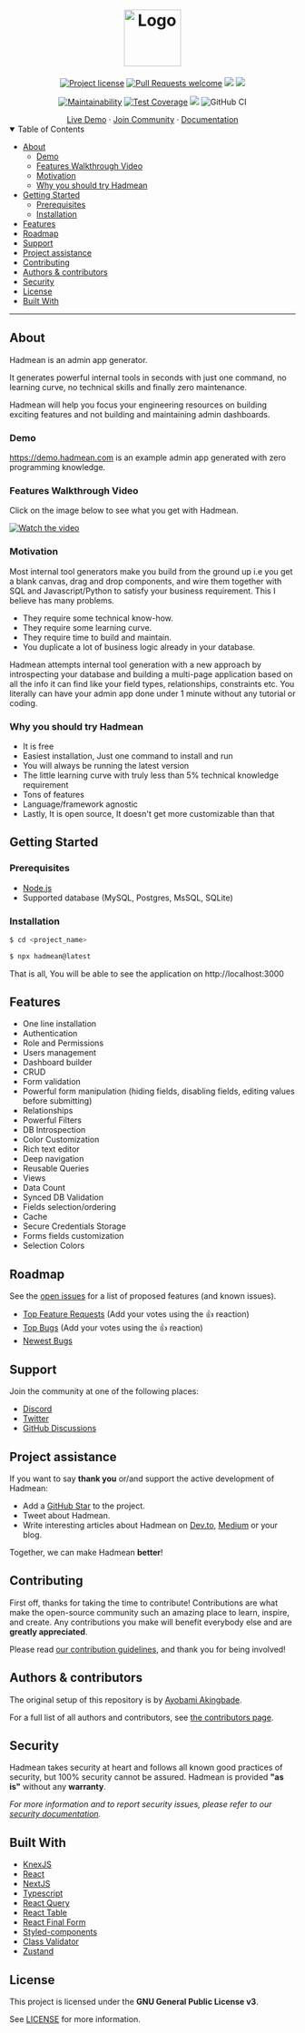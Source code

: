 <h1 align="center">
  <a href="https://github.com/hadmean/hadmean">
    <img src="https://hadmean.com/img/logo.png" alt="Logo" height="100">
  </a>
</h1>

<div align="center">

[![Project license](https://img.shields.io/github/license/hadmean/hadmean.svg)](LICENSE)
[![Pull Requests welcome](https://img.shields.io/badge/PRs-welcome-23bc42.svg)](https://github.com/hadmean/hadmean/issues?q=is%3Aissue+is%3Aopen+label%3A%22help+wanted%22)
<img src="https://img.shields.io/npm/v/hadmean" />
<img src="https://img.shields.io/github/languages/top/hadmean/hadmean" />


[![Maintainability](https://api.codeclimate.com/v1/badges/23516bfbcca7557d80a5/maintainability)](https://codeclimate.com/github/hadmean/hadmean/maintainability)
[![Test Coverage](https://api.codeclimate.com/v1/badges/23516bfbcca7557d80a5/test_coverage)](https://codeclimate.com/github/hadmean/hadmean/test_coverage)
<img src="https://img.shields.io/codeclimate/tech-debt/hadmean/hadmean" />
![GitHub CI](https://github.com/hadmean/hadmean/actions/workflows/release.yml/badge.svg)


</div>

<div align="center">
  <a href="https://demo.hadmean.com" target="_blank">Live Demo</a>
  ·
  <a href="https://discord.gg/aV6DxwXhzN" target="_blank">Join Community</a>
    ·
  <a href="https://hadmean.com" target="_blank">Documentation</a>
</div>


<details open="open">
<summary>Table of Contents</summary>

- [About](#about)
  - [Demo](#demo)
  - [Features Walkthrough Video](#features-walkthrough-video)
  - [Motivation](#motivation)
  - [Why you should try Hadmean](#why-you-should-try-hadmean)
- [Getting Started](#getting-started)
  - [Prerequisites](#prerequisites)
  - [Installation](#installation)
- [Features](#features)
- [Roadmap](#roadmap)
- [Support](#support)
- [Project assistance](#project-assistance)
- [Contributing](#contributing)
- [Authors & contributors](#authors--contributors)
- [Security](#security)
- [License](#license)
- [Built With](#acknowledgements)

</details>

---

## About
Hadmean is an admin app generator. 

It generates powerful internal tools in seconds with just one command, no learning curve, no technical skills and finally zero maintenance.

Hadmean will help you focus your engineering resources on building exciting features and not building and maintaining admin dashboards.

### Demo
https://demo.hadmean.com is an example admin app generated with zero programming knowledge.

### Features Walkthrough Video
Click on the image below to see what you get with Hadmean.

[![Watch the video](https://img.youtube.com/vi/J43YtoSPFRw/mqdefault.jpg)](https://youtu.be/J43YtoSPFRw)


### Motivation
Most internal tool generators make you build from the ground up i.e you get a blank canvas, drag and drop components, and wire them together with SQL and Javascript/Python to satisfy your business requirement. This I believe has many problems.

- They require some technical know-how. 
- They require some learning curve. 
- They require time to build and maintain. 
- You duplicate a lot of business logic already in your database.

Hadmean attempts internal tool generation with a new approach by introspecting your database and building a multi-page application based on all the info it can find like your field types, relationships, constraints etc. You literally can have your admin app done under 1 minute without any tutorial or coding.

### Why you should try Hadmean
- It is free
- Easiest installation, Just one command to install and run
- You will always be running the latest version
- The little learning curve with truly less than 5% technical knowledge requirement
- Tons of features
- Language/framework agnostic
- Lastly, It is open source, It doesn't get more customizable than that

## Getting Started

### Prerequisites
 - [Node.js](https://nodejs.org/en/download/)
 - Supported database (MySQL, Postgres, MsSQL, SQLite)

### Installation

```bash
$ cd <project_name>

$ npx hadmean@latest
```

That is all, You will be able to see the application on http://localhost:3000


## Features
 - One line installation 
 - Authentication
 - Role and Permissions
 - Users management
 - Dashboard builder 
 - CRUD
 - Form validation
 - Powerful form manipulation (hiding fields, disabling fields, editing values before submitting)
 - Relationships
 - Powerful Filters
 - DB Introspection
 - Color Customization
 - Rich text editor
 - Deep navigation
 - Reusable Queries
 - Views
 - Data Count
 - Synced DB Validation
 - Fields selection/ordering
 - Cache
 - Secure Credentials Storage
 - Forms fields customization
 - Selection Colors


## Roadmap

See the [open issues](https://github.com/hadmean/hadmean/issues) for a list of proposed features (and known issues).

- [Top Feature Requests](https://github.com/hadmean/hadmean/issues?q=label%3Aenhancement+is%3Aopen+sort%3Areactions-%2B1-desc) (Add your votes using the 👍 reaction)
- [Top Bugs](https://github.com/hadmean/hadmean/issues?q=is%3Aissue+is%3Aopen+label%3Abug+sort%3Areactions-%2B1-desc) (Add your votes using the 👍 reaction)
- [Newest Bugs](https://github.com/hadmean/hadmean/issues?q=is%3Aopen+is%3Aissue+label%3Abug)

## Support

Join the community at one of the following places:
- [Discord](https://discord.gg/aV6DxwXhzN)
- [Twitter](https://twitter.com/hadmeanHQ)
- [GitHub Discussions](https://github.com/hadmean/hadmean/discussions)


## Project assistance

If you want to say **thank you** or/and support the active development of Hadmean:

- Add a [GitHub Star](https://github.com/hadmean/hadmean) to the project.
- Tweet about Hadmean.
- Write interesting articles about Hadmean on [Dev.to](https://dev.to/), [Medium](https://medium.com/) or your blog.

Together, we can make Hadmean **better**!

## Contributing

First off, thanks for taking the time to contribute! Contributions are what make the open-source community such an amazing place to learn, inspire, and create. Any contributions you make will benefit everybody else and are **greatly appreciated**.


Please read [our contribution guidelines](docs/CONTRIBUTING.md), and thank you for being involved!

## Authors & contributors

The original setup of this repository is by [Ayobami Akingbade](https://github.com/thrownullexception).

For a full list of all authors and contributors, see [the contributors page](https://github.com/hadmean/hadmean/contributors).

## Security

Hadmean takes security at heart and follows all known good practices of security, but 100% security cannot be assured.
Hadmean is provided **"as is"** without any **warranty**.

_For more information and to report security issues, please refer to our [security documentation](docs/SECURITY.md)._

## Built With
- [KnexJS](https://github.com/knex/knex)
- [React](https://github.com/facebook/react)
- [NextJS](https://github.com/vercel/next.js)
- [Typescript](https://github.com/microsoft/TypeScript)
- [React Query](https://github.com/TanStack/query)
- [React Table](https://github.com/TanStack/table)
- [React Final Form](https://github.com/final-form/react-final-form)
- [Styled-components](https://github.com/styled-components/styled-components)
- [Class Validator](https://github.com/typestack/class-validator)
- [Zustand](https://github.com/pmndrs/zustand) 

## License

This project is licensed under the **GNU General Public License v3**.

See [LICENSE](LICENSE) for more information.
